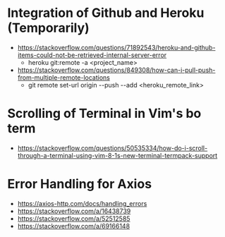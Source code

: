 # Integration of Github and Heroku (Temporarily)
- https://stackoverflow.com/questions/71892543/heroku-and-github-items-could-not-be-retrieved-internal-server-error
  - heroku git:remote -a <project_name>
- https://stackoverflow.com/questions/849308/how-can-i-pull-push-from-multiple-remote-locations
  - git remote set-url origin --push --add <heroku_remote_link>

# Scrolling of Terminal in Vim's bo term
- https://stackoverflow.com/questions/50535334/how-do-i-scroll-through-a-terminal-using-vim-8-1s-new-terminal-termpack-support

# Error Handling for Axios
- https://axios-http.com/docs/handling_errors
- https://stackoverflow.com/a/16438739
- https://stackoverflow.com/a/52512585
- https://stackoverflow.com/a/69166148

